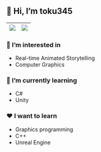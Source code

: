 ## 👋 Hi, I’m toku345

|<a href="https://github.com/anuraghazra/github-readme-stats"><img align="center" src="https://github-readme-stats.vercel.app/api?username=toku345&show_icons=true&hide_border=true" /></a>|<a href="https://github.com/anuraghazra/convoychat"><img align="center" src="https://github-readme-stats.vercel.app/api/top-langs/?username=toku345&langs_count=8&layout=compact&hide_border=true" /></a>|
|---------|----------|

### 👀 I’m interested in

- Real-time Animated Storytelling
- Computer Graphics

### 🌱 I’m currently learning 

- C#
- Unity

### :heart: I want to learn

- Graphics programming
- C++
- Unreal Engine

<!---
toku345/toku345 is a ✨ special ✨ repository because its `README.md` (this file) appears on your GitHub profile.
You can click the Preview link to take a look at your changes.
--->
